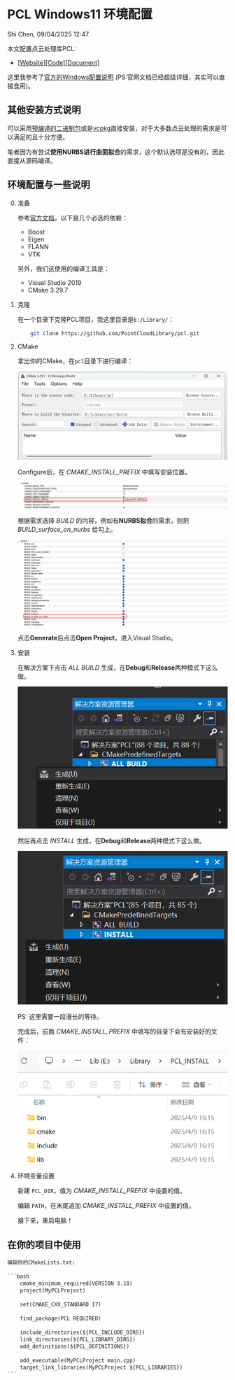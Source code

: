 # PCL Windows11 环境配置
Shi Chen, 09/04/2025 12:47

本文配置点云处理库PCL:
- [[Website](https://pointclouds.org/)][[Code]](https://github.com/PointCloudLibrary/pcl)[[Document]](https://pointclouds.org/documentation/)

这里我参考了[官方的Windows配置说明](https://pcl.readthedocs.io/projects/tutorials/en/latest/compiling_pcl_windows.html#compiling-pcl-windows) (PS:官网文档已经超级详细，其实可以直接食用)。

## 其他安装方式说明
可以采用[预编译的二进制包](https://github.com/PointCloudLibrary/pcl/releases)或是[vcpkg](https://github.com/microsoft/vcpkg)直接安装，对于大多数点云处理的需求是可以满足的且十分方便。

笔者因为有尝试**使用NURBS进行曲面拟合**的需求，这个默认选项是没有的，因此直接从源码编译。

## 环境配置与一些说明
0. 准备

    参考[官方文档](https://pcl.readthedocs.io/projects/tutorials/en/latest/compiling_pcl_windows.html#compiling-pcl-windows)，以下是几个必选的依赖：
      - Boost
      - Eigen
      - FLANN
      - VTK
  
    另外，我们这使用的编译工具是：
      - Visual Studio 2019
      - CMake 3.29.7

1. 克隆

    在一个目录下克隆PCL项目，我这里目录是`E:/Library/`：

    ```bash
	    git clone https://github.com/PointCloudLibrary/pcl.git
    ```
2. CMake

    拿出你的CMake，在`pcl`目录下进行编译：

    ![image](pic/fig0.png)

    Configure后，在 *CMAKE_INSTALL_PREFIX* 中填写安装位置。

    ![image](pic/fig3.png)
    
    根据需求选择 *BUILD* 的内容，例如有**NURBS拟合**的需求，则把 *BUILD_surface_on_nurbs* 给勾上。

    ![image](pic/fig1.png)

    点击**Generate**后点击**Open Project**，进入Visual Studio。

3. 安装

   在解决方案下点击 *ALL BUILD* 生成，在**Debug**和**Release**两种模式下这么做。

    ![image](pic/fig2.png)
    
   然后再点击 *INSTALL* 生成，在**Debug**和**Release**两种模式下这么做。

    ![image](pic/fig4.png)

   PS: 这里需要一段漫长的等待。

   完成后，前面 *CMAKE_INSTALL_PREFIX* 中填写的目录下会有安装好的文件：

    ![image](pic/fig5.png)

4. 环境变量设置

    新建 `PCL_DIR`，值为 *CMAKE_INSTALL_PREFIX* 中设置的值。

    编辑 `PATH`，在末尾追加 *CMAKE_INSTALL_PREFIX* 中设置的值。

    接下来，重启电脑！

## 在你的项目中使用
    
    编辑你的CMakeLists.txt:

    ```bash
        cmake_minimum_required(VERSION 3.10)
        project(MyPCLProject)

        set(CMAKE_CXX_STANDARD 17)

        find_package(PCL REQUIRED)

        include_directories(${PCL_INCLUDE_DIRS})
        link_directories(${PCL_LIBRARY_DIRS})
        add_definitions(${PCL_DEFINITIONS})

        add_executable(MyPCLProject main.cpp)
        target_link_libraries(MyPCLProject ${PCL_LIBRARIES})
    ```

